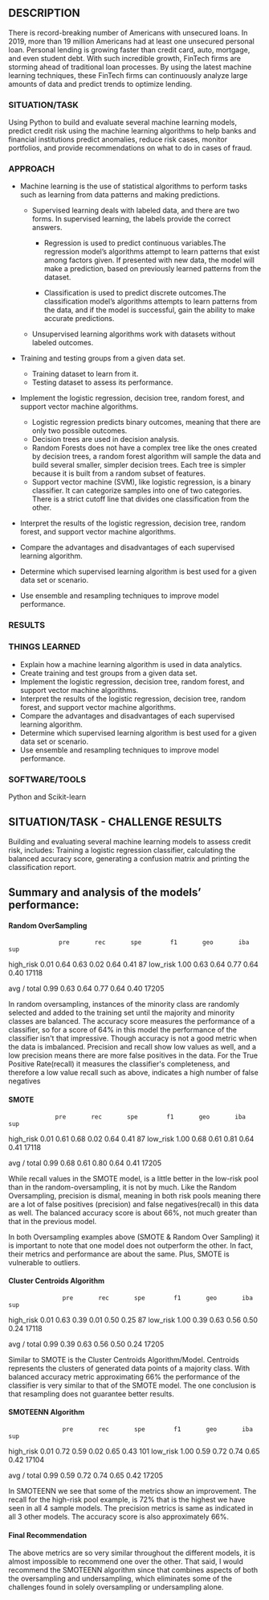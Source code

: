## DESCRIPTION
There is record-breaking number of Americans with unsecured loans. In 2019, more than 19 million Americans had at least one unsecured personal loan. Personal lending is growing faster than credit card, auto, mortgage, and even student debt. With such incredible growth, FinTech firms are storming ahead of traditional loan processes. By using the latest machine learning techniques, these FinTech firms can continuously analyze large amounts of data and predict trends to optimize lending.

### SITUATION/TASK
Using Python to build and evaluate several machine learning models, predict credit risk using the machine learning algorithms to help banks and financial institutions predict anomalies, reduce risk cases, monitor portfolios, and provide recommendations on what to do in cases of fraud.

### APPROACH
* Machine learning is the use of statistical algorithms to perform tasks such as learning from data patterns and making predictions.
    * Supervised learning deals with labeled data, and there are two forms.
    In supervised learning, the labels provide the correct answers.
        * Regression is used to predict continuous variables.The regression model’s algorithms attempt to learn patterns that exist    
          among factors given. If presented with new data, the model will make a prediction, based on previously learned patterns from 
          the dataset.

        * Classification is used to predict discrete outcomes.The classification model’s algorithms attempts to learn patterns from the 
          data, and if the model is successful, gain the ability to make accurate predictions.
    
    * Unsupervised learning algorithms work with datasets without labeled outcomes.
  
* Training and testing groups from a given data set.
    * Training dataset to learn from it.
    * Testing dataset to assess its performance.
    
* Implement the logistic regression, decision tree, random forest, and support vector machine algorithms.
    * Logistic regression predicts binary outcomes, meaning that there are only two possible outcomes.
    * Decision trees are used in decision analysis.
    * Random Forests does not have a complex tree like the ones created by decision trees, a random forest algorithm will sample the 
      data and build several smaller, simpler decision trees. Each tree is simpler because it is built from a random subset of features.
    * Support vector machine (SVM), like logistic regression, is a binary classifier. It can categorize samples into one of two 
      categories. There is a strict cutoff line that divides one classification from the other.
      
 * Interpret the results of the logistic regression, decision tree, random forest, and support vector machine algorithms.
 * Compare the advantages and disadvantages of each supervised learning algorithm.
 * Determine which supervised learning algorithm is best used for a given data set or scenario.
 * Use ensemble and resampling techniques to improve model performance.
 

### RESULTS


### THINGS LEARNED
* Explain how a machine learning algorithm is used in data analytics.
* Create training and test groups from a given data set.
* Implement the logistic regression, decision tree, random forest, and support vector machine algorithms.
* Interpret the results of the logistic regression, decision tree, random forest, and support vector machine algorithms.
* Compare the advantages and disadvantages of each supervised learning algorithm.
* Determine which supervised learning algorithm is best used for a given data set or scenario.
* Use ensemble and resampling techniques to improve model performance.

### SOFTWARE/TOOLS
Python and Scikit-learn




## SITUATION/TASK - CHALLENGE RESULTS
Building and evaluating several machine learning models to assess credit risk, includes: Training a logistic regression classifier, calculating the balanced accuracy score, generating a confusion matrix and printing the classification report.


## Summary and analysis of the models’ performance:

#### Random OverSampling
                  pre       rec       spe        f1       geo       iba       sup

  high_risk       0.01      0.64      0.63      0.02      0.64      0.41        87
   low_risk       1.00      0.63      0.64      0.77      0.64      0.40     17118

avg / total       0.99      0.63      0.64      0.77      0.64      0.40     17205

In random oversampling, instances of the minority class are randomly selected and added to the training set until the majority and minority classes are balanced. The accuracy score measures the performance of a classifier, so for a score of 64% in this model the performance of the classifier isn't that impressive. Though accuracy is not a good metric when the data is imbalanced. Precision and recall show low values as well, and a low precision means there are more false positives in the data. For the True Positive Rate(recall) it measures the classifier's completeness, and therefore a low value recall such as above, indicates a high number of false negatives 

#### SMOTE 
                 pre       rec       spe        f1       geo       iba       sup

  high_risk       0.01      0.61      0.68      0.02      0.64      0.41        87
   low_risk       1.00      0.68      0.61      0.81      0.64      0.41     17118

avg / total       0.99      0.68      0.61      0.80      0.64      0.41     17205

While recall values in the SMOTE model, is a little better in the low-risk pool than in the random-oversampling, it is not by much. Like the Random Oversampling, precision is dismal, meaning in both risk pools meaning there are a lot of false positives (precision) and false negatives(recall) in this data as well. The balanced accuracy score is about 66%, not much greater than that in the previous model.

In both Oversampling examples above (SMOTE & Random Over Sampling) it is important to note that one model does not outperform the other. In fact, their metrics and performance are about the same. Plus, SMOTE is vulnerable to outliers.

#### Cluster Centroids Algorithm
                   pre       rec       spe        f1       geo       iba       sup

  high_risk       0.01      0.63      0.39      0.01      0.50      0.25        87
   low_risk       1.00      0.39      0.63      0.56      0.50      0.24     17118

avg / total       0.99      0.39      0.63      0.56      0.50      0.24     17205

Similar to SMOTE is the Cluster Centroids Algorithm/Model. Centroids represents the clusters of generated data points of a majority class. With balanced accuracy metric approximating 66% the performance of the classifier is very similar to that of the SMOTE model. 
The one conclusion is that resampling does not guarantee better results.

#### SMOTEENN Algorithm
                   pre       rec       spe        f1       geo       iba       sup

  high_risk       0.01      0.72      0.59      0.02      0.65      0.43       101
   low_risk       1.00      0.59      0.72      0.74      0.65      0.42     17104

avg / total       0.99      0.59      0.72      0.74      0.65      0.42     17205

In SMOTEENN we see that some of the metrics show an improvement. The recall for the high-risk pool example, is 72% that is the highest we have seen in all 4 sample models. The precision metrics is same as indicated in all 3 other models. The accuracy score is also approximately 66%.


#### Final Recommendation
The above metrics are so very similar throughout the different models, it is almost impossible to recommend one over the other.
That said, I would recommend the SMOTEENN algorithm since that combines aspects of both the oversampling and undersampling, which eliminates some of the challenges found in solely oversampling or undersampling alone. 
